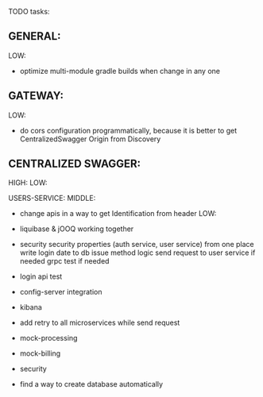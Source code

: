 TODO tasks:

GENERAL:
-
LOW:
- optimize multi-module gradle builds when change in any one

GATEWAY:
-
LOW:
- do cors configuration programmatically, because it is better to get CentralizedSwagger Origin from Discovery

CENTRALIZED SWAGGER: 
-
HIGH:
LOW:

USERS-SERVICE:
MIDDLE:
- change apis in a way to get Identification from header
LOW:
- liquibase & jOOQ working together


- security
     security properties (auth service, user service) from one place
     write login date to db
     issue method logic
     send request to user service if needed
     grpc
     test if needed
- login api test
- config-server integration
- kibana
- add retry to all microservices while send request
- mock-processing
- mock-billing
- security
- find a way to create database automatically
